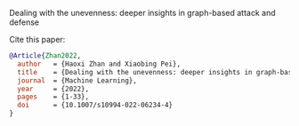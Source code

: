 Dealing with the unevenness: deeper insights in graph-based attack and defense

Cite this paper:

```bibtex
@Article{Zhan2022,
  author   = {Haoxi Zhan and Xiaobing Pei},
  title    = {Dealing with the unevenness: deeper insights in graph-based attack and defense},
  journal  = {Machine Learning},
  year     = {2022},
  pages    = {1-33},
  doi      = {10.1007/s10994-022-06234-4}
}
```
